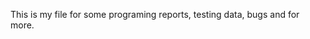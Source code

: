 This is my file for some programing reports, testing data, bugs and for more.
<!---
RyanLi-1110/RyanLi-1110 is a ✨ special ✨ repository because its `README.md` (this file) appears on your GitHub profile.
You can click the Preview link to take a look at your changes.
--->

